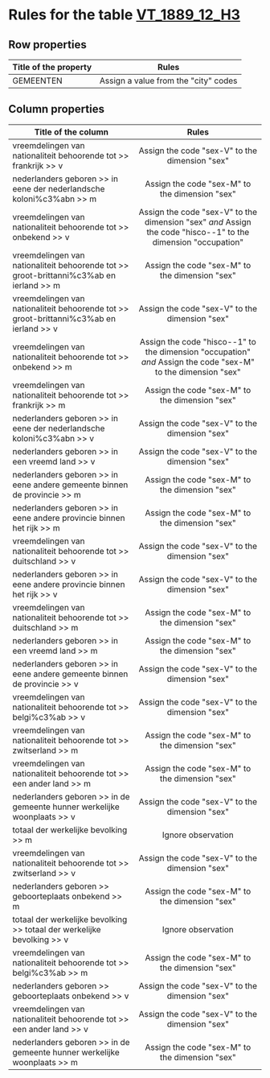 # Rules for the table [VT_1889_12_H3](https://github.com/cgueret/DataDump/blob/master/xls-marked/VT_1889_12_H3_marked.xls?raw=true)
## Row properties
| Title of the property | Rules |
| --------------------- |:-----:|
| GEMEENTEN | Assign a value from the "city" codes |
## Column properties
| Title of the column | Rules |
| --------------------- |:-----:|
| vreemdelingen van nationaliteit behoorende tot >> frankrijk >> v | Assign the code "sex-V" to the dimension "sex" |
| nederlanders geboren >> in eene der nederlandsche koloni%c3%abn >> m | Assign the code "sex-M" to the dimension "sex" |
| vreemdelingen van nationaliteit behoorende tot >> onbekend >> v | Assign the code "sex-V" to the dimension "sex" *and* Assign the code "hisco--1" to the dimension "occupation" |
| vreemdelingen van nationaliteit behoorende tot >> groot-brittanni%c3%ab en ierland >> m | Assign the code "sex-M" to the dimension "sex" |
| vreemdelingen van nationaliteit behoorende tot >> groot-brittanni%c3%ab en ierland >> v | Assign the code "sex-V" to the dimension "sex" |
| vreemdelingen van nationaliteit behoorende tot >> onbekend >> m | Assign the code "hisco--1" to the dimension "occupation" *and* Assign the code "sex-M" to the dimension "sex" |
| vreemdelingen van nationaliteit behoorende tot >> frankrijk >> m | Assign the code "sex-M" to the dimension "sex" |
| nederlanders geboren >> in eene der nederlandsche koloni%c3%abn >> v | Assign the code "sex-V" to the dimension "sex" |
| nederlanders geboren >> in een vreemd land >> v | Assign the code "sex-V" to the dimension "sex" |
| nederlanders geboren >> in eene andere gemeente binnen de provincie >> m | Assign the code "sex-M" to the dimension "sex" |
| nederlanders geboren >> in eene andere provincie binnen het rijk >> m | Assign the code "sex-M" to the dimension "sex" |
| vreemdelingen van nationaliteit behoorende tot >> duitschland >> v | Assign the code "sex-V" to the dimension "sex" |
| nederlanders geboren >> in eene andere provincie binnen het rijk >> v | Assign the code "sex-V" to the dimension "sex" |
| vreemdelingen van nationaliteit behoorende tot >> duitschland >> m | Assign the code "sex-M" to the dimension "sex" |
| nederlanders geboren >> in een vreemd land >> m | Assign the code "sex-M" to the dimension "sex" |
| nederlanders geboren >> in eene andere gemeente binnen de provincie >> v | Assign the code "sex-V" to the dimension "sex" |
| vreemdelingen van nationaliteit behoorende tot >> belgi%c3%ab >> v | Assign the code "sex-V" to the dimension "sex" |
| vreemdelingen van nationaliteit behoorende tot >> zwitserland >> m | Assign the code "sex-M" to the dimension "sex" |
| vreemdelingen van nationaliteit behoorende tot >> een ander land >> m | Assign the code "sex-M" to the dimension "sex" |
| nederlanders geboren >> in de gemeente hunner werkelijke woonplaats >> v | Assign the code "sex-V" to the dimension "sex" |
| totaal der werkelijke bevolking >> m | Ignore observation |
| vreemdelingen van nationaliteit behoorende tot >> zwitserland >> v | Assign the code "sex-V" to the dimension "sex" |
| nederlanders geboren >> geboorteplaats onbekend >> m | Assign the code "sex-M" to the dimension "sex" |
| totaal der werkelijke bevolking >> totaal der werkelijke bevolking >> v | Ignore observation |
| vreemdelingen van nationaliteit behoorende tot >> belgi%c3%ab >> m | Assign the code "sex-M" to the dimension "sex" |
| nederlanders geboren >> geboorteplaats onbekend >> v | Assign the code "sex-V" to the dimension "sex" |
| vreemdelingen van nationaliteit behoorende tot >> een ander land >> v | Assign the code "sex-V" to the dimension "sex" |
| nederlanders geboren >> in de gemeente hunner werkelijke woonplaats >> m | Assign the code "sex-M" to the dimension "sex" |
